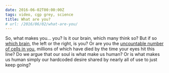```yaml
---
date: 2016-06-02T00:00:00Z
tags: video, cgp grey, science
title: What are you?
# url: /2016/06/02/what-are-you/
---
```


So, what makes you... you? Is it our brain, which many think so? But if so [which brain](https://www.youtube.com/watch?v=wfYbgdo8e-8), the left or the right, is you? Or are you the [uncountable number of cells in you](https://www.youtube.com/watch?v=JQVmkDUkZT4), millions of which have died by the time your eyes hit this line? Do we argue that our soul is what make us human? Or is what makes us human simply our hardcoded desire shared by nearly all of use to just keep going?